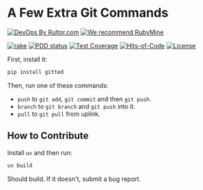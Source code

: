 # A Few Extra Git Commands

[![DevOps By Rultor.com](https://www.rultor.com/b/yegor256/gitted)](https://www.rultor.com/p/yegor256/gitted)
[![We recommend RubyMine](https://www.elegantobjects.org/rubymine.svg)](https://www.jetbrains.com/ruby/)

[![rake](https://github.com/yegor256/gitted/actions/workflows/uv.yml/badge.svg)](https://github.com/yegor256/gitted/actions/workflows/uv.yml)
[![PDD status](https://www.0pdd.com/svg?name=yegor256/gitted)](https://www.0pdd.com/p?name=yegor256/gitted)
[![Test Coverage](https://img.shields.io/codecov/c/github/yegor256/gitted.svg)](https://codecov.io/github/yegor256/gitted?branch=master)
[![Hits-of-Code](https://hitsofcode.com/github/yegor256/gitted)](https://hitsofcode.com/view/github/yegor256/gitted)
[![License](https://img.shields.io/badge/license-MIT-green.svg)](https://github.com/yegor256/gitted/blob/master/LICENSE.txt)

First, install it:

```bash
pip install gitted
```

Then, run one of these commands:

* `push` to `git add`, `git commit` and then `git push`.
* `branch` to `git branch` and `git push` into it.
* `pull` to `git pull` from uplink.

## How to Contribute

Install `uv` and then run:

```bash
uv build
```

Should build.
If it doesn't, submit a bug report.
